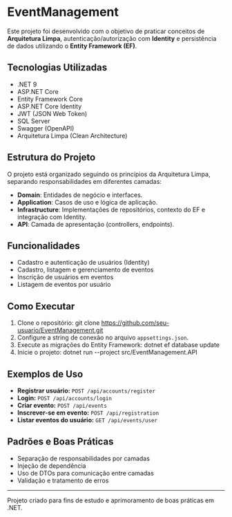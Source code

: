 # EventManagement

Este projeto foi desenvolvido com o objetivo de praticar conceitos de **Arquitetura Limpa**, autenticação/autorização com **Identity** e persistência de dados utilizando o **Entity Framework (EF)**.

## Tecnologias Utilizadas

- .NET 9
- ASP.NET Core
- Entity Framework Core
- ASP.NET Core Identity
- JWT (JSON Web Token)
- SQL Server
- Swagger (OpenAPI)
- Arquitetura Limpa (Clean Architecture)

## Estrutura do Projeto

O projeto está organizado seguindo os princípios da Arquitetura Limpa, separando responsabilidades em diferentes camadas:

- **Domain**: Entidades de negócio e interfaces.
- **Application**: Casos de uso e lógica de aplicação.
- **Infrastructure**: Implementações de repositórios, contexto do EF e integração com Identity.
- **API**: Camada de apresentação (controllers, endpoints).

## Funcionalidades

- Cadastro e autenticação de usuários (Identity)
- Cadastro, listagem e gerenciamento de eventos
- Inscrição de usuários em eventos
- Listagem de eventos por usuário

## Como Executar

1. Clone o repositório: git clone https://github.com/seu-usuario/EventManagement.git
2. Configure a string de conexão no arquivo `appsettings.json`.
3. Execute as migrações do Entity Framework: dotnet ef database update
4. Inicie o projeto: dotnet run --project src/EventManagement.API


## Exemplos de Uso

- **Registrar usuário:** `POST /api/accounts/register`
- **Login:** `POST /api/accounts/login`
- **Criar evento:** `POST /api/events`
- **Inscrever-se em evento:** `POST /api/registration`
- **Listar eventos do usuário:** `GET /api/events/user`

## Padrões e Boas Práticas

- Separação de responsabilidades por camadas
- Injeção de dependência
- Uso de DTOs para comunicação entre camadas
- Validação e tratamento de erros

---

Projeto criado para fins de estudo e aprimoramento de boas práticas em .NET.
